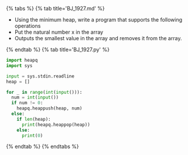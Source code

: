{% tabs %}
{% tab title='BJ_1927.md' %}

* Using the minimum heap, write a program that supports the following operations
* Put the natural number x in the array
* Outputs the smallest value in the array and removes it from the array.

{% endtab %}
{% tab title='BJ_1927.py' %}

```py
import heapq
import sys

input = sys.stdin.readline
heap = []

for _ in range(int(input())):
  num = int(input())
  if num != 0:
    heapq.heappush(heap, num)
  else:
    if len(heap):
      print(heapq.heappop(heap))
    else:
      print(0)
```

{% endtab %}
{% endtabs %}